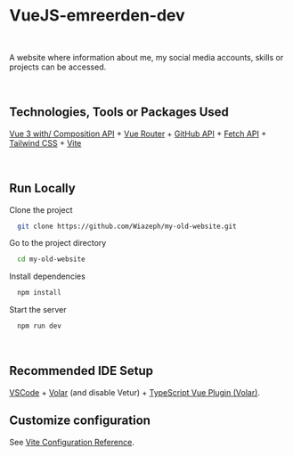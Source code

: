 # VueJS-emreerden-dev

<br>

A website where information about me, my social media accounts, skills or projects can be accessed.

<br>

## Technologies, Tools or Packages Used

[Vue 3 with/ Composition API](https://vuejs.org/) + [Vue Router](https://router.vuejs.org/) + [GitHub API](https://docs.github.com/en/rest) + [Fetch API](https://developer.mozilla.org/en-US/docs/Web/API/Fetch_API) + [Tailwind CSS](https://tailwindcss.com/) + [Vite](https://vitejs.dev/)

<br>

## Run Locally

Clone the project

```bash
  git clone https://github.com/Wiazeph/my-old-website.git
```

Go to the project directory

```bash
  cd my-old-website
```

Install dependencies

```bash
  npm install
```

Start the server

```bash
  npm run dev
```

<br>

## Recommended IDE Setup

[VSCode](https://code.visualstudio.com/) + [Volar](https://marketplace.visualstudio.com/items?itemName=Vue.volar) (and disable Vetur) + [TypeScript Vue Plugin (Volar)](https://marketplace.visualstudio.com/items?itemName=Vue.vscode-typescript-vue-plugin).

## Customize configuration

See [Vite Configuration Reference](https://vitejs.dev/config/).
